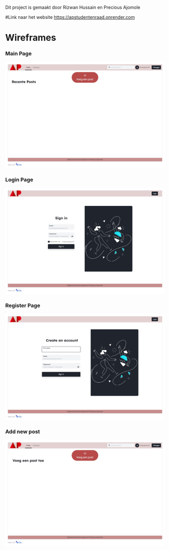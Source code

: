 Dit project is gemaakt door Rizwan Hussain en Precious Ajomole

#Link naar het website
https://apstudentenraad.onrender.com 

# Wireframes
### Main Page
![Main Page](/_wireframes/HomePage.jpg)
### Login Page
![Login Page](/_wireframes/LoginPage.jpg)
### Register Page
![Register Page](/_wireframes/RegisterPage.jpg)
### Add new post
![Add new post](/_wireframes/Add%20%20a%20new%20Post.jpg)